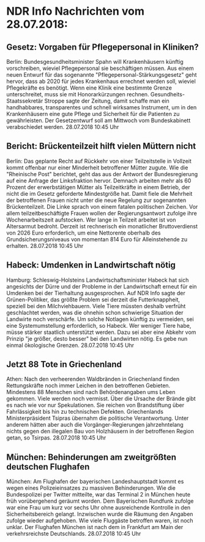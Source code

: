 # NDR Info Nachrichten vom 28.07.2018:


## Gesetz: Vorgaben für Pflegepersonal in Kliniken?
Berlin: Bundesgesundheitsminister Spahn will Krankenhäusern künftig vorschreiben, wieviel Pflegepersonal sie beschäftigen müssen. Aus einem neuen Entwurf für das sogenannte "Pflegepersonal-Stärkungsgesetz" geht hervor, dass ab 2020 für jedes Krankenhaus errechnet werden soll, wieviel Pflegekräfte es benötigt. Wenn eine Klinik eine bestimmte Grenze unterschreitet, muss sie mit Honorarkürzungen rechnen. Gesundheits-Staatssekretär Stroppe sagte der Zeitung, damit schaffe man ein handhabbares, transparentes und schnell wirksames Instrument, um in den Krankenhäusern eine gute Pflege und Sicherheit für die Patienten zu gewährleisten. Der Gesetzentwurf soll am Mittwoch vom Bundeskabinett verabschiedet werden. 28.07.2018 10:45 Uhr 

## Bericht: Brückenteilzeit hilft vielen Müttern nicht
Berlin: Das geplante Recht auf Rückkehr von einer Teilzeitstelle in Vollzeit kommt offenbar nur einer Minderheit betroffener Mütter zugute. Wie die "Rheinische Post" berichtet, geht das aus der Antwort der Bundesregierung auf eine Anfrage der Linksfraktion hervor. Demnach arbeiten mehr als 60 Prozent der erwerbstätigen Mütter als Teilzeitkräfte in einem Betrieb, der nicht die im Gesetz geforderte Mindestgröße hat. Damit fiele die Mehrheit der betroffenen Frauen nicht unter die neue Regelung zur sogenannten Brückenteilzeit. Die Linke sprach von einem fatalen politischen Zeichen. Vor allem teilzeitbeschäftigte Frauen wollen der Regierungsantwort zufolge ihre Wochenarbeitszeit aufstocken. Wer lange in Teilzeit arbeitet ist von Altersarmut bedroht. Derzeit ist rechnerisch ein monatlicher Bruttoverdienst von 2026 Euro erforderlich, um eine Nettorente oberhalb des Grundsicherungsniveaus von momentan 814 Euro für Alleinstehende zu erhalten. 28.07.2018 10:45 Uhr 

## Habeck: Umdenken in Landwirtschaft nötig
Hamburg: Schleswig-Holsteins Landwirtschaftsminister Habeck hat sich angesichts der Dürre und der Probleme in der Landwirtschaft erneut für ein Umdenken bei der Tierhaltung ausgesprochen. Auf NDR Info sagte der Grünen-Politiker, das größte Problem sei derzeit die Futterknappheit, speziell bei den Milchviehbauern. Viele Tiere müssten deshalb verfrüht geschlachtet werden, was die ohnehin schon schwierige Situation der Landwirte noch verschärfe. Um solche Notlagen künftig zu vermeiden, sei eine Systemumstellung erforderlich, so Habeck. Wer weniger Tiere habe, müsse stärker staatlich unterstützt werden. Dazu sei aber eine Abkehr vom Prinzip "je größer, desto besser" bei den Landwirten nötig. Es gebe nun einmal ökologische Grenzen. 28.07.2018 10:45 Uhr 

## Jetzt 88 Tote in Griechenland
Athen: Nach den verheerenden Waldbränden in Griechenland finden Rettungskräfte noch immer Leichen in den betroffenen Gebieten. Mindestens 88 Menschen sind nach Behördenangaben ums Leben gekommen. Viele werden noch vermisst. Über die Ursache der Brände gibt es nach wie vor nur  Spekulationen. Sie reichen von Brandstiftung über Fahrlässigkeit bis hin zu technischen Defekten. Griechenlands Ministerpräsident Tsipras übernahm die politische Verantwortung. Unter anderem hätten aber auch die Vorgänger-Regierungen jahrzehntelang nichts gegen den illegalen Bau von Holzhäusern in der betroffenen Region getan, so Tsirpas. 28.07.2018 10:45 Uhr 

## München: Behinderungen am zweitgrößten deutschen Flughafen
München: Am Flughafen der bayerischen Landeshauptstadt kommt es wegen eines Polizeieinsatzes zu massiven Behinderungen. Wie die Bundespolizei per Twitter mitteilte, war das Terminal 2 in München heute früh vorübergehend geräumt worden. Dem Bayerischen Rundfunk zufolge war eine Frau um kurz vor sechs Uhr ohne ausreichende Kontrolle in den Sicherheitsbereich gelangt. Inzwischen wurde die Räumung den Angaben zufolge wieder aufgehoben. Wie viele Fluggäste betroffen waren, ist noch unklar. Der Flughafen München ist nach dem in Frankfurt am Main der verkehrsreichste Deutschlands. 28.07.2018 10:45 Uhr 
